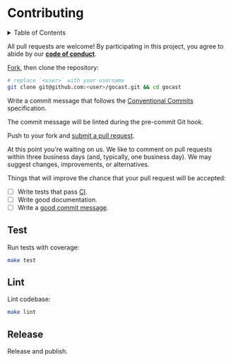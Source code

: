 # Contributing

<details>
<summary>Table of Contents</summary>

- [Test](#test)
- [Lint](#lint)
- [Release](#release)

</details>

All pull requests are welcome! By participating in this project, you
agree to abide by our **[code of conduct]**.

[code of conduct]: https://github.com/demdxx/gocast/blob/master/.github/CODE_OF_CONDUCT.md

[Fork], then clone the repository:

[fork]: https://github.com/demdxx/gocast/fork

```sh
# replace `<user>` with your username
git clone git@github.com:<user>/gocast.git && cd gocast
```

Write a commit message that follows the [Conventional Commits][commit] specification.

The commit message will be linted during the pre-commit Git hook.

Push to your fork and [submit a pull request][pr].

[pr]: https://github.com/demdxx/gocast/compare/

At this point you're waiting on us. We like to comment on pull requests
within three business days (and, typically, one business day). We may suggest
changes, improvements, or alternatives.

Things that will improve the chance that your pull request will be accepted:

- [ ] Write tests that pass [CI].
- [ ] Write good documentation.
- [ ] Write a [good commit message][commit].

[ci]: https://github.com/demdxx/gocast/actions/workflows/tests.yml
[commit]: https://www.conventionalcommits.org/

## Test

Run tests with coverage:

```sh
make test
```

## Lint

Lint codebase:

```sh
make lint
```

## Release

Release and publish.
